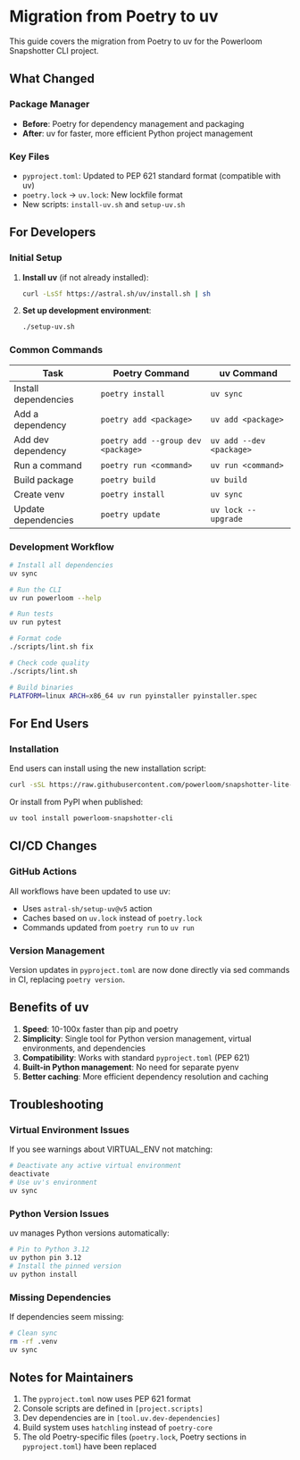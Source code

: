 # Migration from Poetry to uv

This guide covers the migration from Poetry to uv for the Powerloom Snapshotter CLI project.

## What Changed

### Package Manager
- **Before**: Poetry for dependency management and packaging
- **After**: uv for faster, more efficient Python project management

### Key Files
- `pyproject.toml`: Updated to PEP 621 standard format (compatible with uv)
- `poetry.lock` → `uv.lock`: New lockfile format
- New scripts: `install-uv.sh` and `setup-uv.sh`

## For Developers

### Initial Setup

1. **Install uv** (if not already installed):
   ```bash
   curl -LsSf https://astral.sh/uv/install.sh | sh
   ```

2. **Set up development environment**:
   ```bash
   ./setup-uv.sh
   ```

### Common Commands

| Task | Poetry Command | uv Command |
|------|---------------|------------|
| Install dependencies | `poetry install` | `uv sync` |
| Add a dependency | `poetry add <package>` | `uv add <package>` |
| Add dev dependency | `poetry add --group dev <package>` | `uv add --dev <package>` |
| Run a command | `poetry run <command>` | `uv run <command>` |
| Build package | `poetry build` | `uv build` |
| Create venv | `poetry install` | `uv sync` |
| Update dependencies | `poetry update` | `uv lock --upgrade` |

### Development Workflow

```bash
# Install all dependencies
uv sync

# Run the CLI
uv run powerloom --help

# Run tests
uv run pytest

# Format code
./scripts/lint.sh fix

# Check code quality
./scripts/lint.sh

# Build binaries
PLATFORM=linux ARCH=x86_64 uv run pyinstaller pyinstaller.spec
```

## For End Users

### Installation

End users can install using the new installation script:
```bash
curl -sSL https://raw.githubusercontent.com/powerloom/snapshotter-lite-multi-setup/main/install-uv.sh | bash
```

Or install from PyPI when published:
```bash
uv tool install powerloom-snapshotter-cli
```

## CI/CD Changes

### GitHub Actions
All workflows have been updated to use uv:
- Uses `astral-sh/setup-uv@v5` action
- Caches based on `uv.lock` instead of `poetry.lock`
- Commands updated from `poetry run` to `uv run`

### Version Management
Version updates in `pyproject.toml` are now done directly via sed commands in CI, replacing `poetry version`.

## Benefits of uv

1. **Speed**: 10-100x faster than pip and poetry
2. **Simplicity**: Single tool for Python version management, virtual environments, and dependencies
3. **Compatibility**: Works with standard `pyproject.toml` (PEP 621)
4. **Built-in Python management**: No need for separate pyenv
5. **Better caching**: More efficient dependency resolution and caching

## Troubleshooting

### Virtual Environment Issues
If you see warnings about VIRTUAL_ENV not matching:
```bash
# Deactivate any active virtual environment
deactivate
# Use uv's environment
uv sync
```

### Python Version Issues
uv manages Python versions automatically:
```bash
# Pin to Python 3.12
uv python pin 3.12
# Install the pinned version
uv python install
```

### Missing Dependencies
If dependencies seem missing:
```bash
# Clean sync
rm -rf .venv
uv sync
```

## Notes for Maintainers

1. The `pyproject.toml` now uses PEP 621 format
2. Console scripts are defined in `[project.scripts]`
3. Dev dependencies are in `[tool.uv.dev-dependencies]`
4. Build system uses `hatchling` instead of `poetry-core`
5. The old Poetry-specific files (`poetry.lock`, Poetry sections in `pyproject.toml`) have been replaced
